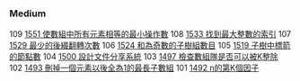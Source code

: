 ### Medium

109 [1551 使數組中所有元素相等的最小操作數](./Medium/1533.md) 
108 [1533 找到最大整數的索引](./Medium/1533.md) 
107 [1529 最少的後綴翻轉次數](./Medium/1529.md) 
106 [1524 和為奇數的子樹組數目](./Medium/1524.md) 
105 [1519 子樹中標箭的節點數](./Medium/1519.md) 
104 [1500 設計文件分享系統](./Medium/1500.md) 
103 [1497 檢查數組隊是否可以被K整除](./Medium/1497.md) 
102 [1493 刪掉一個元素以後全為1的最長子數組](./Medium/1492.md) 
101 [1492 n的第K個因子](./Medium/1492.md) 
